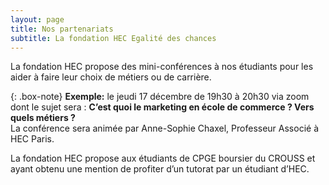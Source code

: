 ```yaml
---
layout: page
title: Nos partenariats
subtitle: La fondation HEC Egalité des chances
---
```




La fondation HEC propose des mini-conférences à nos étudiants pour les aider à faire leur choix de métiers ou de carrière.


{: .box-note}
**Exemple:**  le jeudi 17 décembre de 19h30 à 20h30 via zoom dont le sujet sera :
**C’est quoi le marketing en école de commerce ? Vers quels métiers ?**  
La conférence sera animée par Anne-Sophie Chaxel, Professeur Associé à HEC Paris. 

La fondation HEC propose aux étudiants de CPGE boursier du CROUSS et ayant obtenu une mention de profiter d’un tutorat par un étudiant d’HEC.
